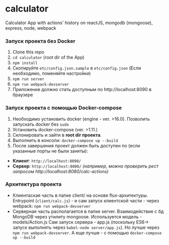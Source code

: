 # calculator
Calculator App with actions' history on reactJS, mongodb (mongoose), express, node, webpack

### Запуск проекта без Docker

1. Clone this repo
2. `cd calculator` (root dir of the App)
3. `npm install` 
4. Скопируйте `etc/config.json.sample` в `etc/config.json`  (Если необходимо, поменяйте настройки)
5. `npm run server`
6. `npm run webpack-devserver`
7. Приложение должно стать доступным по http://localhost:8090 в браузере

### Запуск проекта c помощью Docker-compose

1. Необходимо установить docker (engine - ver. >16.0). Позволить запускать docker без `sudo`
2. Установить docker-compose (ver. >1.11.)
3. Склонировать и зайти в **root dir проекта**.
4. Выполнить в консоли: `docker-compose up --build`
5. После завершения проект должен быть доступен по (если указанные порты не были заняты):
* **Клиент**: `http://localhost:8090/`
* **Сервер**: `http://localhost:8080/` 
*(например, можно проверить рест запросом http://localhost:8080/calc-actions)*

### Архитектура проекта
* Клиентаская часть в папке client/ на основе flux-архитектуры. Entrypoint (`client/calc.js`) - и сам запуск клиентской части -
через webpack: `npm run webpack-devserver`
* Серверная часть располагается в папке server. Взаимодействие с бд MongoDB через утилиту mongoose. Используется модель - models/Action.js
Сам запуск сервера - app.js (поскольку ES6-> запуск выполнять через `babel-node server/app.js`). Но лучше через `npm run webpack-devserver`. А еще лучше - с помощью `docker-compose up --build`







